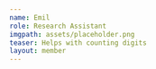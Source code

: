 ```yaml
---
name: Emil
role: Research Assistant
imgpath: assets/placeholder.png
teaser: Helps with counting digits
layout: member
---
```


